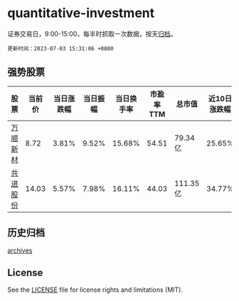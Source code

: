 # quantitative-investment

证券交易日，9:00-15:00，每半时抓取一次数据，按天[归档](archives)。

`更新时间：2023-07-03 15:31:06 +0800`

## 强势股票

|股票|当前价|当日涨跌幅|当日振幅|当日换手率|市盈率TTM|总市值|近10日涨跌幅|
|----|----|----|----|----|----|----|----|
|[万顺新材](https://xueqiu.com/S/SZ300057)|8.72|3.81%|9.52%|15.68%|54.51|79.34亿|25.65%|
|[共进股份](https://xueqiu.com/S/SH603118)|14.03|5.57%|7.98%|16.11%|44.03|111.35亿|34.77%|

## 历史归档

[archives](archives)

## License

See the [LICENSE](LICENSE) file for license rights and limitations (MIT).
